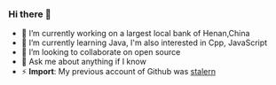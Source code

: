 ### Hi there 👋



- 🔭 I’m currently working on a largest local bank of Henan,China
- 🌱 I’m currently learning Java, I'm also interested in Cpp, JavaScript
- 👯 I’m looking to collaborate on open source
- 💬 Ask me about anything if I know
- ⚡ **Import**: My previous account of Github was [stalern](www.github.com/stalern)
